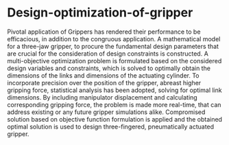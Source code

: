 # Design-optimization-of-gripper
Pivotal application of Grippers has rendered their performance to be efficacious, in addition to the congruous application. A mathematical model for a three-jaw gripper, to procure the fundamental design parameters that are crucial for the consideration of design constraints is constructed. A multi-objective optimization problem is formulated based on the considered design variables and constraints, which is solved to optimally obtain the dimensions of the links and dimensions of the actuating cylinder. To incorporate precision over the position of the gripper, abreast higher gripping force, statistical analysis has been adopted, solving for optimal link dimensions. By including manipulator displacement and calculating corresponding gripping force, the problem is made more real-time, that can address existing or any future gripper simulations alike. Compromised solution based on objective function formulation is applied and the obtained optimal solution is used to design three-fingered, pneumatically actuated gripper.
